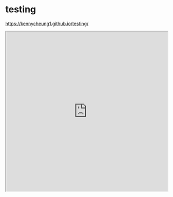 # testing

https://kennycheung1.github.io/testing/


<iframe src="https://public.tableau.com/views/Top30occupationschart38version9_0/Dashboard1? :showVizHome=no&:embed=true" width="100%" height="500"></iframe>
